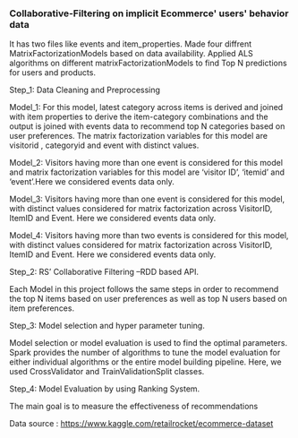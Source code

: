 ### Collaborative-Filtering on implicit Ecommerce' users' behavior data 
It has two files like events and item_properties.
Made four diffrent MatrixFactorizationModels based on data availability.
Applied ALS algorithms on different matrixFactorizationModels to find Top N predictions for users and products.

Step_1: Data Cleaning and Preprocessing 

Model_1: For this model, latest category across items is derived and joined with item properties to derive the item-category combinations and the output is joined with events data to recommend top N categories based on user preferences. The matrix factorization variables for this model are visitorid , categoryid and event with distinct values. 

Model_2: Visitors having more than one event is considered for this model and matrix factorization variables for this model are ‘visitor ID’, ‘itemid’ and ‘event’.Here we considered events data only.

Model_3: Visitors having more than one event is considered for this model, with distinct values considered for matrix factorization across VisitorID, ItemID and Event. Here we considered events data only.

Model_4: Visitors having more than two events is considered for this model, with distinct values considered for matrix factorization across VisitorID, ItemID and Event. Here we considered events data only.

Step_2: RS’ Collaborative Filtering –RDD based API.

Each Model in this project follows the same steps in order to recommend the top N items based on user preferences as well as top N users based on item preferences.

Step_3: Model selection and hyper parameter tuning.

Model selection or model evaluation is used to find the optimal parameters. Spark provides the number of algorithms to tune the model evaluation for either individual algorithms or the entire model building pipeline.  Here, we used CrossValidator and TrainValidationSplit classes.

Step_4: Model Evaluation by using Ranking System.

The main goal is to measure the effectiveness of recommendations



Data source : https://www.kaggle.com/retailrocket/ecommerce-dataset
